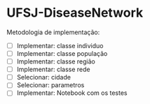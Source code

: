 # UFSJ-DiseaseNetwork

Metodologia de implementação:

- [ ] Implementar: classe individuo
- [ ] Implementar: classe população
- [ ] Implementar: classe região
- [ ] Implementar: classe rede 
- [ ] Selecionar: cidade
- [ ] Selecionar: parametros
- [ ] Implementar: Notebook com os testes
